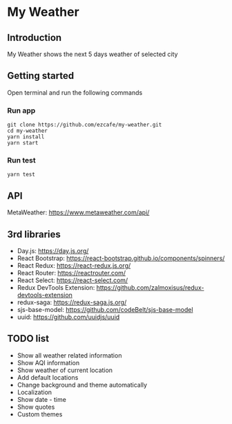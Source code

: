 # My Weather

## Introduction

My Weather shows the next 5 days weather of selected city

## Getting started

Open terminal and run the following commands

### Run app

```
git clone https://github.com/ezcafe/my-weather.git
cd my-weather
yarn install
yarn start
```

### Run test

`yarn test`

## API

MetaWeather: https://www.metaweather.com/api/

## 3rd libraries

-   Day.js: https://day.js.org/
-   React Bootstrap: https://react-bootstrap.github.io/components/spinners/
-   React Redux: https://react-redux.js.org/
-   React Router: https://reactrouter.com/
-   React Select: https://react-select.com/
-   Redux DevTools Extension: https://github.com/zalmoxisus/redux-devtools-extension
-   redux-saga: https://redux-saga.js.org/
-   sjs-base-model: https://github.com/codeBelt/sjs-base-model
-   uuid: https://github.com/uuidjs/uuid

## TODO list

-   Show all weather related information
-   Show AQI information
-   Show weather of current location
-   Add default locations
-   Change background and theme automatically
-   Localization
-   Show date - time
-   Show quotes
-   Custom themes
